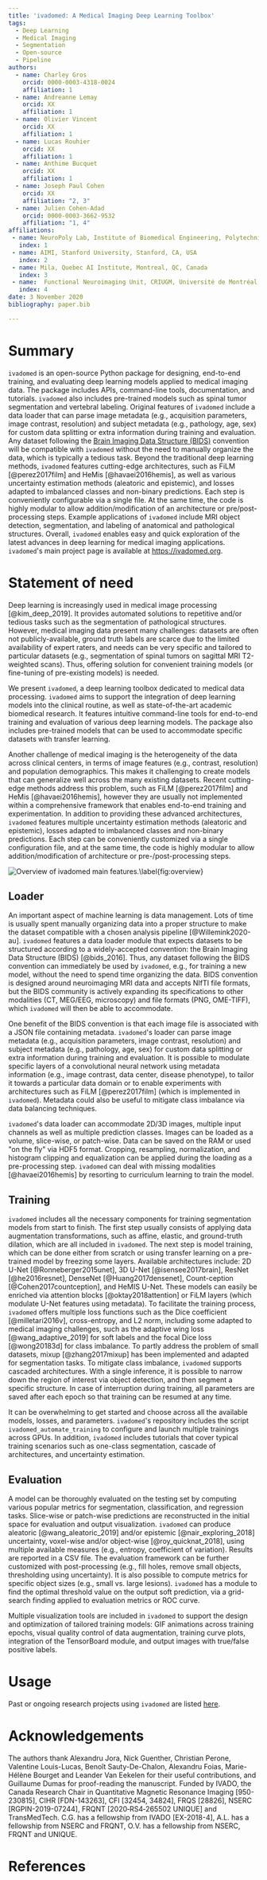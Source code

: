 ```yaml
---
title: 'ivadomed: A Medical Imaging Deep Learning Toolbox'
tags:
  - Deep Learning
  - Medical Imaging
  - Segmentation
  - Open-source
  - Pipeline
authors:
  - name: Charley Gros
    orcid: 0000-0003-4318-0024
    affiliation: 1
  - name: Andreanne Lemay
    orcid: XX
    affiliation: 1
  - name: Olivier Vincent
    orcid: XX
    affiliation: 1
  - name: Lucas Rouhier
    orcid: XX
    affiliation: 1
  - name: Anthime Bucquet
    orcid: XX
    affiliation: 1
  - name: Joseph Paul Cohen
    orcid: XX
    affiliation: "2, 3"
  - name: Julien Cohen-Adad
    orcid: 0000-0003-3662-9532
    affiliation: "1, 4"
affiliations:
 - name: NeuroPoly Lab, Institute of Biomedical Engineering, Polytechnique Montreal, Montreal, Canada
   index: 1
 - name: AIMI, Stanford University, Stanford, CA, USA
   index: 2
 - name: Mila, Quebec AI Institute, Montreal, QC, Canada
   index: 3
 - name:  Functional Neuroimaging Unit, CRIUGM, Université de Montréal, Montreal, QC, Canada
   index: 4
date: 3 November 2020
bibliography: paper.bib

---
```


# Summary

`ivadomed` is an open-source Python package for designing, end-to-end training, and evaluating deep learning models applied to medical imaging data. The package includes APIs, command-line tools, documentation, and tutorials. `ivadomed` also includes pre-trained models such as spinal tumor segmentation and vertebral labeling. Original features of `ivadomed` include a data loader that can parse image metadata (e.g., acquisition parameters, image contrast, resolution) and subject metadata (e.g., pathology, age, sex) for custom data splitting or extra information during training and evaluation. Any dataset following the [Brain Imaging Data Structure (BIDS)](https://bids.neuroimaging.io/) convention will be compatible with `ivadomed` without the need to manually organize the data, which is typically a tedious task. Beyond the traditional deep learning methods, `ivadomed` features cutting-edge architectures, such as FiLM [@perez2017film] and HeMis [@havaei2016hemis], as well as various uncertainty estimation methods (aleatoric and epistemic), and losses adapted to imbalanced classes and non-binary predictions. Each step is conveniently configurable via a single file. At the same time, the code is highly modular to allow addition/modification of an architecture or pre/post-processing steps. Example applications of `ivadomed` include MRI object detection, segmentation, and labeling of anatomical and pathological structures. Overall, `ivadomed` enables easy and quick exploration of the latest advances in deep learning for medical imaging applications. `ivadomed`'s main project page is available at https://ivadomed.org.

# Statement of need

Deep learning is increasingly used in medical image processing [@kim_deep_2019]. It provides automated solutions to repetitive and/or tedious tasks such as the segmentation of pathological structures. However, medical imaging data present many challenges: datasets are often not publicly-available, ground truth labels are scarce due to the limited availability of expert raters, and needs can be very specific and tailored to particular datasets (e.g., segmentation of spinal tumors on sagittal MRI T2-weighted scans). Thus, offering solution for convenient training models (or fine-tuning of pre-existing models) is needed.

We present `ivadomed`, a deep learning toolbox dedicated to medical data processing. `ivadomed` aims to support the integration of deep learning models into the clinical routine, as well as state-of-the-art academic biomedical research. It features intuitive command-line tools for end-to-end training and evaluation of various deep learning models. The package also includes pre-trained models that can be used to accommodate specific datasets with transfer learning.

Another challenge of medical imaging is the heterogeneity of the data across clinical centers, in terms of image features (e.g., contrast, resolution) and population demographics. This makes it challenging to create models that can generalize well across the many existing datasets. Recent cutting-edge methods address this problem, such as FiLM [@perez2017film] and HeMis [@havaei2016hemis], however they are usually not implemented within a comprehensive framework that enables end-to-end training and experimentation. In addition to providing these advanced architectures, `ivadomed` features multiple uncertainty estimation methods (aleatoric and epistemic), losses adapted to imbalanced classes and non-binary predictions. Each step can be conveniently customized via a single configuration file, and at the same time, the code is highly modular to allow addition/modification of architecture or pre-/post-processing steps.

![Overview of `ivadomed` main features.\label{fig:overview}](https://github.com/ivadomed/ivadomed/raw/master/images/overview.png)

## Loader

An important aspect of machine learning is data management. Lots of time is usually spent manually organizing data into a proper structure to make the dataset compatible with a chosen analysis pipeline [@Willemink2020-au]. `ivadomed` features a data loader module that expects datasets to be structured according to a widely-accepted convention: the Brain Imaging Data Structure (BIDS) [@bids_2016]. Thus, any dataset following the BIDS convention can immediately be used by `ivadomed`, e.g., for training a new model, without the need to spend time organizing the data. BIDS convention is designed around neuroimaging MRI data and accepts NIfTI file formats, but the BIDS community is actively expanding its specifications to other modalities (CT, MEG/EEG, microscopy) and file formats (PNG, OME-TIFF), which `ivadomed` will then be able to accommodate. 

One benefit of the BIDS convention is that each image file is associated with a JSON file containing metadata. `ivadomed`'s loader can parse image metadata (e.g., acquisition parameters, image contrast, resolution) and subject metadata (e.g., pathology, age, sex) for custom data splitting or extra information during training and evaluation. It is possible to modulate specific layers of a convolutional neural network using metadata information (e.g., image contrast, data center, disease phenotype), to tailor it towards a particular data domain or to enable experiments with architectures such as FiLM [@perez2017film] (which is implemented in `ivadomed`). Metadata could also be useful to mitigate class imbalance via data balancing techniques.

`ivadomed`'s data loader can accommodate 2D/3D images, multiple input channels as well as multiple prediction classes. Images can be loaded as a volume, slice-wise, or patch-wise. Data can be saved on the RAM or used "on the fly" via HDF5 format. Cropping, resampling, normalization, and histogram clipping and equalization can be applied during the loading as a pre-processing step. `ivadomed` can deal with missing modalities [@havaei2016hemis] by resorting to curriculum learning to train the model. 

## Training

`ivadomed` includes all the necessary components for training segmentation models from start to finish. The first step usually consists of applying data augmentation transformations, such as affine, elastic, and ground-truth dilation, which are all included in `ivadomed`. The next step is model training, which can be done either from scratch or using transfer learning on a pre-trained model by freezing some layers. Available architectures include: 2D U-Net [@Ronneberger2015unet], 3D U-Net [@isensee2017brain], ResNet [@he2016resnet], DenseNet [@Huang2017densenet], Count-ception [@Cohen2017countception], and HeMIS U-Net. These models can easily be enriched via attention blocks [@oktay2018attention] or FiLM layers (which modulate U-Net features using metadata). To facilitate the training process, `ivadomed` offers multiple loss functions such as the Dice coefficient [@milletari2016v], cross-entropy, and L2 norm, including some adapted to medical imaging challenges, such as the adaptive wing loss [@wang_adaptive_2019] for soft labels and the focal Dice loss [@wong20183d] for class imbalance. To partly address the problem of small datasets, mixup [@zhang2017mixup] has been implemented and adapted for segmentation tasks. To mitigate class imbalance, `ivadomed` supports cascaded architectures. With a single inference, it is possible to narrow down the region of interest via object detection, and then segment a specific structure. In case of interruption during training, all parameters are saved after each epoch so that training can be resumed at any time. 

It can be overwhelming to get started and choose across all the available models, losses, and parameters. `ivadomed`'s repository includes the script `ivadomed_automate_training` to configure and launch multiple trainings across GPUs. In addition, `ivadomed` includes tutorials that cover typical training scenarios such as one-class segmentation, cascade of architectures, and uncertainty estimation. 

## Evaluation

A model can be thoroughly evaluated on the testing set by computing various popular metrics for segmentation, classification, and regression tasks. Slice-wise or patch-wise predictions are reconstructed in the initial space for evaluation and output visualization. `ivadomed` can produce aleatoric [@wang_aleatoric_2019] and/or epistemic [@nair_exploring_2018] uncertainty, voxel-wise and/or object-wise [@roy_quicknat_2018], using multiple available measures (e.g., entropy, coefficient of variation). Results are reported in a CSV file. The evaluation framework can be further customized with post-processing (e.g., fill holes, remove small objects, thresholding using uncertainty). It is also possible to compute metrics for specific object sizes (e.g., small vs. large lesions). `ivadomed` has a module to find the optimal threshold value on the output soft prediction, via a grid-search finding applied to evaluation metrics or ROC curve.

Multiple visualization tools are included in `ivadomed` to support the design and optimization of tailored training models: GIF animations across training epochs, visual quality control of data augmentation, training curve plots, integration of the TensorBoard module, and output images with true/false positive labels. 

# Usage

Past or ongoing research projects using `ivadomed` are listed [here](https://github.com/ivadomed/ivadomed/docs/source/use_cases.rst).

# Acknowledgements

The authors thank Alexandru Jora, Nick Guenther, Christian Perone, Valentine Louis-Lucas, Benoît Sauty-De-Chalon, Alexandru Foias, Marie-Hélène Bourget and Leander Van Eekelen for their useful contributions, and Guillaume Dumas for proof-reading the manuscript. Funded by IVADO, the Canada Research Chair in Quantitative Magnetic Resonance Imaging [950-230815], CIHR [FDN-143263], CFI [32454, 34824], FRQS [28826], NSERC [RGPIN-2019-07244], FRQNT [2020‐RS4‐265502 UNIQUE] and TransMedTech. C.G. has a fellowship from IVADO [EX-2018-4], A.L. has a fellowship from NSERC and FRQNT, O.V. has a fellowship from NSERC, FRQNT and UNIQUE.

# References
